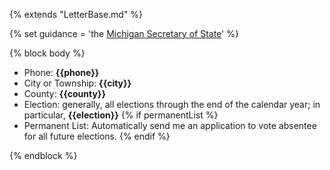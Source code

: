 {% extends "LetterBase.md" %}

{% set guidance = 'the [Michigan Secretary of State](https://www.michigan.gov/sos/0,4670,7-127-1633_8716_8728-21037--,00.html)' %}

{% block body %}
- Phone: **{{phone}}**
- City or Township: **{{city}}**
- County: **{{county}}**
- Election: generally, all elections through the end of the calendar year; in particular, **{{election}}**
{% if permanentList %}
- Permanent List: Automatically send me an application to vote absentee for all future elections.
{% endif %}


{% endblock %}

<!-- Additionally, consider: I am requesting to be added to the "permanent absentee voter list" for all upcoming elections. -->